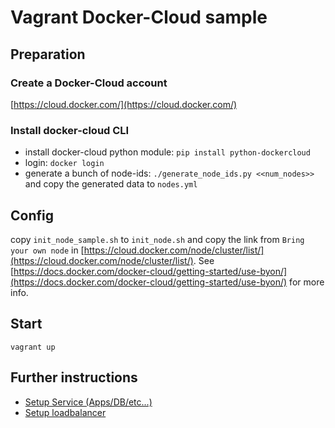 # Vagrant Docker-Cloud sample

## Preparation

### Create a Docker-Cloud account
[https://cloud.docker.com/](https://cloud.docker.com/)

### Install docker-cloud CLI
- install docker-cloud python module: `pip install python-dockercloud`
- login: `docker login`
- generate a bunch of node-ids: `./generate_node_ids.py <<num_nodes>>` and copy the generated data to `nodes.yml`

## Config
copy `init_node_sample.sh` to `init_node.sh` and copy the link from `Bring your own node` in [https://cloud.docker.com/node/cluster/list/](https://cloud.docker.com/node/cluster/list/).
See [https://docs.docker.com/docker-cloud/getting-started/use-byon/](https://docs.docker.com/docker-cloud/getting-started/use-byon/) for more info.

## Start
```
vagrant up
```

## Further instructions
- [Setup Service (Apps/DB/etc...)](https://docs.docker.com/docker-cloud/getting-started/your_first_service/)
- [Setup loadbalancer](https://docs.docker.com/docker-cloud/tutorials/load-balance-hello-world/)
